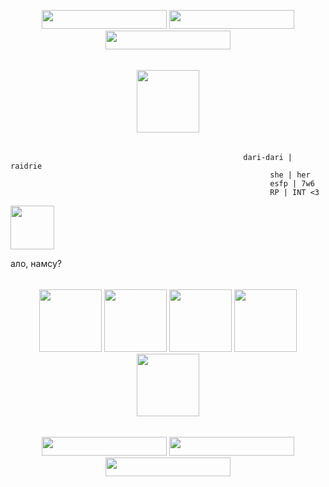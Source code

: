<p align="center">
  <img width="200" height="30" src="https://blinkies.cafe/b/blinkiesCafe-sg.gif">
  <img width="200" height="30" src="https://blinkies.cafe/b/blinkiesCafe-yZ.gif">
  <img width="200" height="30" src="https://blinkies.cafe/b/blinkiesCafe-sg.gif">
</p>
<p align="center">
  <img width="600" height="5" src="https://64.media.tumblr.com/f21833784aff3910bac3f93cbe3d17c5/e3a34199dbfc1ee7-10/s400x600/26fe21954966c3dcb7aea35cd5b740124d2a3aec.gifv">
</p>
<p align="center">
  <img style="height:100;" src="https://i.pinimg.com/originals/cb/7a/bb/cb7abb6dacf3b11901785f956c1de690.gif">
</p>
<p align="center">
  <img width="600" height="5" src="https://64.media.tumblr.com/f21833784aff3910bac3f93cbe3d17c5/e3a34199dbfc1ee7-10/s400x600/26fe21954966c3dcb7aea35cd5b740124d2a3aec.gifv">
</p>

~~~
                                                    dari-dari | raidrie
                                                          she | her
                                                          esfp | 7w6
                                                          RP | INT <3
~~~

<a href="https://www.youtube.com/watch?v=viPoPVzEIkY">
<img width="70" height="70" src="https://github.com/user-attachments/assets/ae66314e-25c7-4451-87ee-a5b7d11171c8">
</a>

ало, намсу?

<p align="center">
  <img width="600" height="5" src="https://64.media.tumblr.com/f21833784aff3910bac3f93cbe3d17c5/e3a34199dbfc1ee7-10/s400x600/26fe21954966c3dcb7aea35cd5b740124d2a3aec.gifv">
</p>

<p align="center">
  <img style="height:100;" src="https://64.media.tumblr.com/41c2481d31f8254c46ddd55a45795b99/6c9c6db1d57a1d89-e2/s100x200/4289ca29146c46382416ad9ca6d3461110e403f8.pnj">
  <img style="height:100;" src="https://64.media.tumblr.com/2c84ffede2d25e5ad5c267eb65ab4957/6c9c6db1d57a1d89-17/s100x200/925b010ab1cc101facdb802cd1371c500b982053.pnj">
  <img style="height:100;" src="https://64.media.tumblr.com/b14d4b5b5c287a44d763e9182e60eb9d/df1e2cfa91e2b56e-d1/s100x200/61035efafc097c57081c698bcb3d535528f1df04.gifv">
  <img style="height:100;" src="https://64.media.tumblr.com/fc14f9fcebe7619791218f520f32cd7a/6c9c6db1d57a1d89-a6/s100x200/ed727a831b46f473ae1826aedb164e98da59dd75.pnj">
  <img style="height:100;" src="https://64.media.tumblr.com/924e43f6dc6fec463ac249903a6a5b7d/6c9c6db1d57a1d89-8b/s100x200/41eacff753c49ddf83d2141ff293e0e1cee9a68f.pnj">
</p>

<p align="center">
  <img width="600" height="5" src="https://64.media.tumblr.com/f21833784aff3910bac3f93cbe3d17c5/e3a34199dbfc1ee7-10/s400x600/26fe21954966c3dcb7aea35cd5b740124d2a3aec.gifv">
</p>

<p align="center">
  <img width="200" height="30" src="https://64.media.tumblr.com/65744371b93d7c499f6fc861e22d1d11/320c9144c24c782d-a2/s250x400/20523ddce31f178f7c5c5767da32a6fd085e21ff.gifv">
  <img width="200" height="30" src="https://64.media.tumblr.com/c29bb1c3930dd53b0a3ec3aba2b73b90/82f212b18355ee51-f1/s250x400/55289f9741bf6fa29db547f381ab1bebc7842af8.gifv">
  <img width="200" height="30" src="https://64.media.tumblr.com/21ec3d9cba29e7ee7ec134331c25bde4/df1e2cfa91e2b56e-f1/s250x400/29ec97fcf662d10c07628c9580b8c1b785866d45.gifv">
</p>
